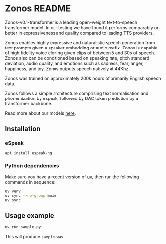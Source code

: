 # Zonos README

Zonos-v0.1-transformer is a leading open-weight text-to-speech transformer model. In our testing we have found it performs comparably or better in expressiveness and quality compared to leading TTS providers.

Zonos enables highly expressive and naturalistic speech generation from text prompts given a speaker embedding or audio prefix. Zonos is capable of high fidelity voice cloning given clips of between 5 and 30s of speech. Zonos also can be conditioned based on speaking rate, pitch standard deviation, audio quality, and emotions such as sadness, fear, anger, happiness, and joy. Zonos outputs speech natively at 44Khz.

Zonos was trained on approximately 200k hours of primarily English speech data.

Zonos follows a simple architecture comprising text normalisation and phonemization by espeak, followed by DAC token prediction by a transformer backbone.

Read more about our models [here](https://www.zyphra.com/post/beta-release-of-zonos-v0-1).

## Installation

### eSpeak

```bash
apt install espeak-ng
```

### Python dependencies

Make sure you have a recent version of [uv](https://docs.astral.sh/uv/#installation), then run the following commands in sequence:

```bash
uv venv
uv sync --no-group main
uv sync
```

## Usage example

```bash
uv run sample.py
```
This will produce `sample.wav`
